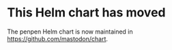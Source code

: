 # This Helm chart has moved

The penpen Helm chart is now maintained in https://github.com/mastodon/chart.
